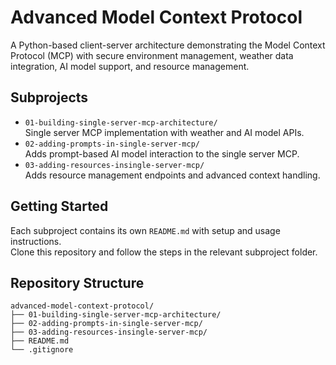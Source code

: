 # Advanced Model Context Protocol

A Python-based client-server architecture demonstrating the Model Context Protocol (MCP) with secure environment management, weather data integration, AI model support, and resource management.

## Subprojects

- `01-building-single-server-mcp-architecture/`  
  Single server MCP implementation with weather and AI model APIs.
- `02-adding-prompts-in-single-server-mcp/`  
  Adds prompt-based AI model interaction to the single server MCP.
- `03-adding-resources-insingle-server-mcp/`  
  Adds resource management endpoints and advanced context handling.

## Getting Started

Each subproject contains its own `README.md` with setup and usage instructions.  
Clone this repository and follow the steps in the relevant subproject folder.

## Repository Structure

```
advanced-model-context-protocol/
├── 01-building-single-server-mcp-architecture/
├── 02-adding-prompts-in-single-server-mcp/
├── 03-adding-resources-insingle-server-mcp/
├── README.md
└── .gitignore
```